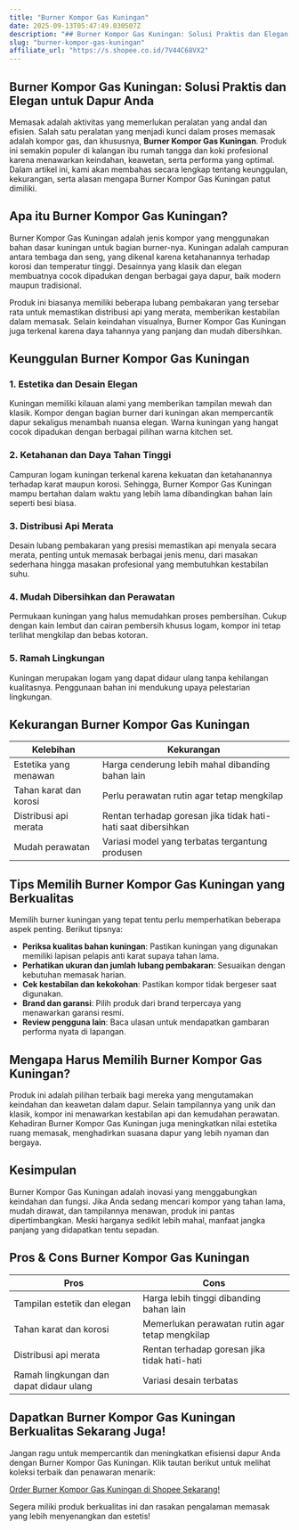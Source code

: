 ```yaml
---
title: "Burner Kompor Gas Kuningan"
date: 2025-09-13T05:47:49.030507Z
description: "## Burner Kompor Gas Kuningan: Solusi Praktis dan Elegan untuk Dapur Anda..."
slug: "burner-kompor-gas-kuningan"
affiliate_url: "https://s.shopee.co.id/7V44C68VX2"
---
```

## Burner Kompor Gas Kuningan: Solusi Praktis dan Elegan untuk Dapur Anda

Memasak adalah aktivitas yang memerlukan peralatan yang andal dan efisien. Salah satu peralatan yang menjadi kunci dalam proses memasak adalah kompor gas, dan khususnya, **Burner Kompor Gas Kuningan**. Produk ini semakin populer di kalangan ibu rumah tangga dan koki profesional karena menawarkan keindahan, keawetan, serta performa yang optimal. Dalam artikel ini, kami akan membahas secara lengkap tentang keunggulan, kekurangan, serta alasan mengapa Burner Kompor Gas Kuningan patut dimiliki.

## Apa itu Burner Kompor Gas Kuningan?

Burner Kompor Gas Kuningan adalah jenis kompor yang menggunakan bahan dasar kuningan untuk bagian burner-nya. Kuningan adalah campuran antara tembaga dan seng, yang dikenal karena ketahanannya terhadap korosi dan temperatur tinggi. Desainnya yang klasik dan elegan membuatnya cocok dipadukan dengan berbagai gaya dapur, baik modern maupun tradisional.

Produk ini biasanya memiliki beberapa lubang pembakaran yang tersebar rata untuk memastikan distribusi api yang merata, memberikan kestabilan dalam memasak. Selain keindahan visualnya, Burner Kompor Gas Kuningan juga terkenal karena daya tahannya yang panjang dan mudah dibersihkan.

## Keunggulan Burner Kompor Gas Kuningan

### 1. Estetika dan Desain Elegan

Kuningan memiliki kilauan alami yang memberikan tampilan mewah dan klasik. Kompor dengan bagian burner dari kuningan akan mempercantik dapur sekaligus menambah nuansa elegan. Warna kuningan yang hangat cocok dipadukan dengan berbagai pilihan warna kitchen set.

### 2. Ketahanan dan Daya Tahan Tinggi

Campuran logam kuningan terkenal karena kekuatan dan ketahanannya terhadap karat maupun korosi. Sehingga, Burner Kompor Gas Kuningan mampu bertahan dalam waktu yang lebih lama dibandingkan bahan lain seperti besi biasa.

### 3. Distribusi Api Merata

Desain lubang pembakaran yang presisi memastikan api menyala secara merata, penting untuk memasak berbagai jenis menu, dari masakan sederhana hingga masakan profesional yang membutuhkan kestabilan suhu.

### 4. Mudah Dibersihkan dan Perawatan

Permukaan kuningan yang halus memudahkan proses pembersihan. Cukup dengan kain lembut dan cairan pembersih khusus logam, kompor ini tetap terlihat mengkilap dan bebas kotoran.

### 5. Ramah Lingkungan

Kuningan merupakan logam yang dapat didaur ulang tanpa kehilangan kualitasnya. Penggunaan bahan ini mendukung upaya pelestarian lingkungan.

## Kekurangan Burner Kompor Gas Kuningan

| Kelebihan | Kekurangan |
|---|---|
| Estetika yang menawan | Harga cenderung lebih mahal dibanding bahan lain |
| Tahan karat dan korosi | Perlu perawatan rutin agar tetap mengkilap |
| Distribusi api merata | Rentan terhadap goresan jika tidak hati-hati saat dibersihkan |
| Mudah perawatan | Variasi model yang terbatas tergantung produsen |

## Tips Memilih Burner Kompor Gas Kuningan yang Berkualitas

Memilih burner kuningan yang tepat tentu perlu memperhatikan beberapa aspek penting. Berikut tipsnya:

- **Periksa kualitas bahan kuningan**: Pastikan kuningan yang digunakan memiliki lapisan pelapis anti karat supaya tahan lama.
- **Perhatikan ukuran dan jumlah lubang pembakaran**: Sesuaikan dengan kebutuhan memasak harian.
- **Cek kestabilan dan kekokohan**: Pastikan kompor tidak bergeser saat digunakan.
- **Brand dan garansi**: Pilih produk dari brand terpercaya yang menawarkan garansi resmi.
- **Review pengguna lain**: Baca ulasan untuk mendapatkan gambaran performa nyata di lapangan.

## Mengapa Harus Memilih Burner Kompor Gas Kuningan?

Produk ini adalah pilihan terbaik bagi mereka yang mengutamakan keindahan dan keawetan dalam dapur. Selain tampilannya yang unik dan klasik, kompor ini menawarkan kestabilan api dan kemudahan perawatan. Kehadiran Burner Kompor Gas Kuningan juga meningkatkan nilai estetika ruang memasak, menghadirkan suasana dapur yang lebih nyaman dan bergaya.

## Kesimpulan

Burner Kompor Gas Kuningan adalah inovasi yang menggabungkan keindahan dan fungsi. Jika Anda sedang mencari kompor yang tahan lama, mudah dirawat, dan tampilannya menawan, produk ini pantas dipertimbangkan. Meski harganya sedikit lebih mahal, manfaat jangka panjang yang didapatkan tentu sepadan.

## Pros & Cons Burner Kompor Gas Kuningan

| **Pros** | **Cons** |
|---|---|
| Tampilan estetik dan elegan | Harga lebih tinggi dibanding bahan lain |
| Tahan karat dan korosi | Memerlukan perawatan rutin agar tetap mengkilap |
| Distribusi api merata | Rentan terhadap goresan jika tidak hati-hati |
| Ramah lingkungan dan dapat didaur ulang | Variasi desain terbatas |

## Dapatkan Burner Kompor Gas Kuningan Berkualitas Sekarang Juga!

Jangan ragu untuk mempercantik dan meningkatkan efisiensi dapur Anda dengan Burner Kompor Gas Kuningan. Klik tautan berikut untuk melihat koleksi terbaik dan penawaran menarik:

[Order Burner Kompor Gas Kuningan di Shopee Sekarang!](https://s.shopee.co.id/7V44C68VX2)

Segera miliki produk berkualitas ini dan rasakan pengalaman memasak yang lebih menyenangkan dan estetis!